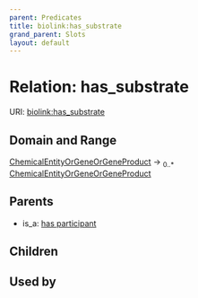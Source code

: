 ```yaml
---
parent: Predicates
title: biolink:has_substrate
grand_parent: Slots
layout: default
---
```


# Relation: has_substrate




URI: [biolink:has_substrate](https://w3id.org/biolink/vocab/has_substrate)

## Domain and Range

[ChemicalEntityOrGeneOrGeneProduct](ChemicalEntityOrGeneOrGeneProduct.md) ->  <sub>0..\*</sub> [ChemicalEntityOrGeneOrGeneProduct](ChemicalEntityOrGeneOrGeneProduct.md)

## Parents

 *  is_a: [has participant](has_participant.md)

## Children


## Used by

